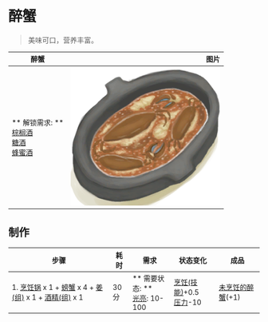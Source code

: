 # 醉蟹  
> 美味可口，营养丰富。  
  
  醉蟹  |   图片   
 ----  |  ----:   
 ** 解锁需求: **<br>[棕榈酒](LQ_PalmWine.md)<br>[糖酒](LQ_SugarWine.md)<br>[蜂蜜酒](LQ_Mead.md)  |  <img decoding="async" src="Sprite/DrunkenCrab.png" href="a.md" style="max-width:300px;max-height:300px;">   
  
## 制作  
步骤  |  耗时  |  需求  |  状态变化  |  成品  
----  |  ----  |  ----  |  ----  |  ----  
1. [烹饪锅](CookingPot.md) x 1 + [螃蟹](Crab.md) x 4 + [姜(组)](GpTag_Ginger.md) x 1 + [酒精(组)](GpTag_Alcohol.md) x 1  |  30分  |  ** 需要状态: **<br>[光亮](Light.md): 10-100  |  [烹饪(技能)](Skill_Cooking.md)+0.5<br>[压力](Stress.md)-10  |  [未烹饪的醉蟹](DrunkenCrabUncooked.md)(+1)  


<script>document.title="醉蟹 - 卡牌生存百科 Card Survival Wiki";</script>